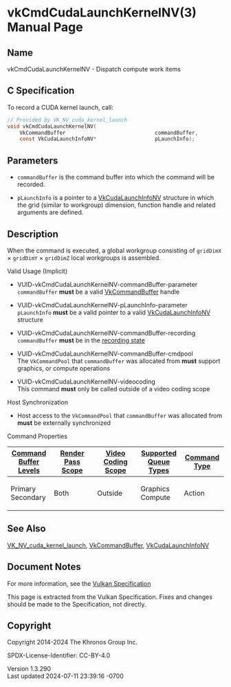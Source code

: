 # vkCmdCudaLaunchKernelNV(3) Manual Page

## Name

vkCmdCudaLaunchKernelNV - Dispatch compute work items



## <a href="#_c_specification" class="anchor"></a>C Specification

To record a CUDA kernel launch, call:

``` c
// Provided by VK_NV_cuda_kernel_launch
void vkCmdCudaLaunchKernelNV(
    VkCommandBuffer                             commandBuffer,
    const VkCudaLaunchInfoNV*                   pLaunchInfo);
```

## <a href="#_parameters" class="anchor"></a>Parameters

- `commandBuffer` is the command buffer into which the command will be
  recorded.

- `pLaunchInfo` is a pointer to a
  [VkCudaLaunchInfoNV](https://registry.khronos.org/vulkan/specs/1.3-extensions/man/html/VkCudaLaunchInfoNV.html) structure in which the
  grid (similar to workgroup) dimension, function handle and related
  arguments are defined.

## <a href="#_description" class="anchor"></a>Description

When the command is executed, a global workgroup consisting of
`gridDimX` × `gridDimY` × `gridDimZ` local workgroups is assembled.

Valid Usage (Implicit)

- <a href="#VUID-vkCmdCudaLaunchKernelNV-commandBuffer-parameter"
  id="VUID-vkCmdCudaLaunchKernelNV-commandBuffer-parameter"></a>
  VUID-vkCmdCudaLaunchKernelNV-commandBuffer-parameter  
  `commandBuffer` **must** be a valid
  [VkCommandBuffer](https://registry.khronos.org/vulkan/specs/1.3-extensions/man/html/VkCommandBuffer.html) handle

- <a href="#VUID-vkCmdCudaLaunchKernelNV-pLaunchInfo-parameter"
  id="VUID-vkCmdCudaLaunchKernelNV-pLaunchInfo-parameter"></a>
  VUID-vkCmdCudaLaunchKernelNV-pLaunchInfo-parameter  
  `pLaunchInfo` **must** be a valid pointer to a valid
  [VkCudaLaunchInfoNV](https://registry.khronos.org/vulkan/specs/1.3-extensions/man/html/VkCudaLaunchInfoNV.html) structure

- <a href="#VUID-vkCmdCudaLaunchKernelNV-commandBuffer-recording"
  id="VUID-vkCmdCudaLaunchKernelNV-commandBuffer-recording"></a>
  VUID-vkCmdCudaLaunchKernelNV-commandBuffer-recording  
  `commandBuffer` **must** be in the [recording
  state](#commandbuffers-lifecycle)

- <a href="#VUID-vkCmdCudaLaunchKernelNV-commandBuffer-cmdpool"
  id="VUID-vkCmdCudaLaunchKernelNV-commandBuffer-cmdpool"></a>
  VUID-vkCmdCudaLaunchKernelNV-commandBuffer-cmdpool  
  The `VkCommandPool` that `commandBuffer` was allocated from **must**
  support graphics, or compute operations

- <a href="#VUID-vkCmdCudaLaunchKernelNV-videocoding"
  id="VUID-vkCmdCudaLaunchKernelNV-videocoding"></a>
  VUID-vkCmdCudaLaunchKernelNV-videocoding  
  This command **must** only be called outside of a video coding scope

Host Synchronization

- Host access to the `VkCommandPool` that `commandBuffer` was allocated
  from **must** be externally synchronized

Command Properties

<table class="tableblock frame-all grid-all stretch">
<colgroup>
<col style="width: 20%" />
<col style="width: 20%" />
<col style="width: 20%" />
<col style="width: 20%" />
<col style="width: 20%" />
</colgroup>
<thead>
<tr>
<th class="tableblock halign-left valign-top"><a
href="#VkCommandBufferLevel">Command Buffer Levels</a></th>
<th class="tableblock halign-left valign-top"><a
href="#vkCmdBeginRenderPass">Render Pass Scope</a></th>
<th class="tableblock halign-left valign-top"><a
href="#vkCmdBeginVideoCodingKHR">Video Coding Scope</a></th>
<th class="tableblock halign-left valign-top"><a
href="#VkQueueFlagBits">Supported Queue Types</a></th>
<th class="tableblock halign-left valign-top"><a
href="#fundamentals-queueoperation-command-types">Command Type</a></th>
</tr>
</thead>
<tbody>
<tr>
<td class="tableblock halign-left valign-top"><p>Primary<br />
Secondary</p></td>
<td class="tableblock halign-left valign-top"><p>Both</p></td>
<td class="tableblock halign-left valign-top"><p>Outside</p></td>
<td class="tableblock halign-left valign-top"><p>Graphics<br />
Compute</p></td>
<td class="tableblock halign-left valign-top"><p>Action</p></td>
</tr>
</tbody>
</table>

## <a href="#_see_also" class="anchor"></a>See Also

[VK_NV_cuda_kernel_launch](https://registry.khronos.org/vulkan/specs/1.3-extensions/man/html/VK_NV_cuda_kernel_launch.html),
[VkCommandBuffer](https://registry.khronos.org/vulkan/specs/1.3-extensions/man/html/VkCommandBuffer.html),
[VkCudaLaunchInfoNV](https://registry.khronos.org/vulkan/specs/1.3-extensions/man/html/VkCudaLaunchInfoNV.html)

## <a href="#_document_notes" class="anchor"></a>Document Notes

For more information, see the <a
href="https://registry.khronos.org/vulkan/specs/1.3-extensions/html/vkspec.html#vkCmdCudaLaunchKernelNV"
target="_blank" rel="noopener">Vulkan Specification</a>

This page is extracted from the Vulkan Specification. Fixes and changes
should be made to the Specification, not directly.

## <a href="#_copyright" class="anchor"></a>Copyright

Copyright 2014-2024 The Khronos Group Inc.

SPDX-License-Identifier: CC-BY-4.0

Version 1.3.290  
Last updated 2024-07-11 23:39:16 -0700
